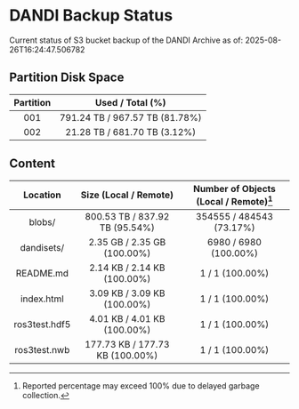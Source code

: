 # DANDI Backup Status

Current status of S3 bucket backup of the DANDI Archive as of: 2025-08-26T16:24:47.506782

## Partition Disk Space

| Partition | Used / Total (%)               |
| :---: | :----------------------------: |
| 001   | 791.24 TB / 967.57 TB (81.78%) |
| 002   | 21.28 TB / 681.70 TB (3.12%)   |



## Content

| Location             | Size (Local / Remote)                    | Number of Objects (Local / Remote)[^1]   |
| :------------------: | :--------------------------------------: | :--------------------------------------: |
| blobs/               | 800.53 TB / 837.92 TB (95.54%)           | 354555 / 484543 (73.17%)                 |
| dandisets/           | 2.35 GB / 2.35 GB (100.00%)              | 6980 / 6980 (100.00%)                    |
| README.md            | 2.14 KB / 2.14 KB (100.00%)              | 1 / 1 (100.00%)                          |
| index.html           | 3.09 KB / 3.09 KB (100.00%)              | 1 / 1 (100.00%)                          |
| ros3test.hdf5        | 4.01 KB / 4.01 KB (100.00%)              | 1 / 1 (100.00%)                          |
| ros3test.nwb         | 177.73 KB / 177.73 KB (100.00%)          | 1 / 1 (100.00%)                          |

[^1]: Reported percentage may exceed 100% due to delayed garbage collection.